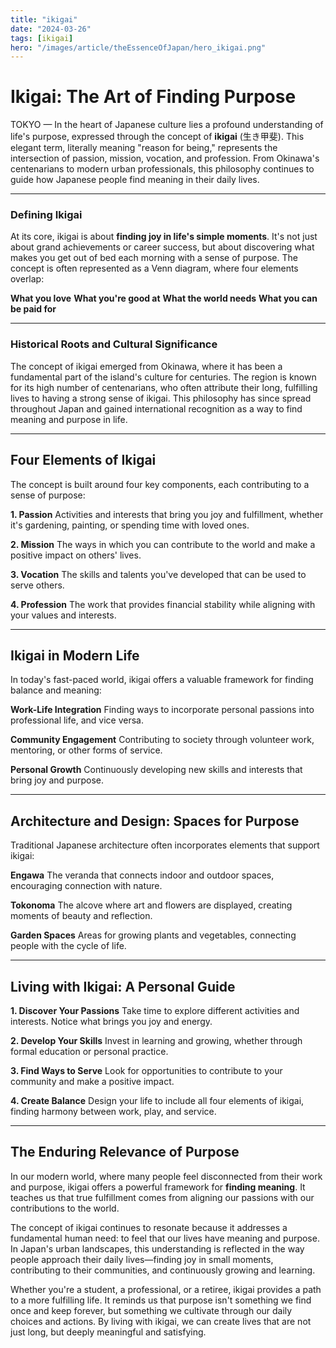 ```yaml
---
title: "ikigai"
date: "2024-03-26"
tags: [ikigai]
hero: "/images/article/theEssenceOfJapan/hero_ikigai.png"
---
```


# Ikigai: The Art of Finding Purpose

TOKYO — In the heart of Japanese culture lies a profound understanding of life's purpose, expressed through the concept of **ikigai** (生き甲斐). This elegant term, literally meaning "reason for being," represents the intersection of passion, mission, vocation, and profession. From Okinawa's centenarians to modern urban professionals, this philosophy continues to guide how Japanese people find meaning in their daily lives.

---

### Defining Ikigai

At its core, ikigai is about **finding joy in life's simple moments**. It's not just about grand achievements or career success, but about discovering what makes you get out of bed each morning with a sense of purpose. The concept is often represented as a Venn diagram, where four elements overlap:

**What you love**
**What you're good at**
**What the world needs**
**What you can be paid for**

---

### Historical Roots and Cultural Significance

The concept of ikigai emerged from Okinawa, where it has been a fundamental part of the island's culture for centuries. The region is known for its high number of centenarians, who often attribute their long, fulfilling lives to having a strong sense of ikigai. This philosophy has since spread throughout Japan and gained international recognition as a way to find meaning and purpose in life.

---

## Four Elements of Ikigai

The concept is built around four key components, each contributing to a sense of purpose:

**1. Passion**
   Activities and interests that bring you joy and fulfillment, whether it's gardening, painting, or spending time with loved ones.

**2. Mission**
   The ways in which you can contribute to the world and make a positive impact on others' lives.

**3. Vocation**
   The skills and talents you've developed that can be used to serve others.

**4. Profession**
   The work that provides financial stability while aligning with your values and interests.

---

## Ikigai in Modern Life

In today's fast-paced world, ikigai offers a valuable framework for finding balance and meaning:

**Work-Life Integration**
   Finding ways to incorporate personal passions into professional life, and vice versa.

**Community Engagement**
   Contributing to society through volunteer work, mentoring, or other forms of service.

**Personal Growth**
   Continuously developing new skills and interests that bring joy and purpose.

---

## Architecture and Design: Spaces for Purpose

Traditional Japanese architecture often incorporates elements that support ikigai:

**Engawa**
   The veranda that connects indoor and outdoor spaces, encouraging connection with nature.

**Tokonoma**
   The alcove where art and flowers are displayed, creating moments of beauty and reflection.

**Garden Spaces**
   Areas for growing plants and vegetables, connecting people with the cycle of life.

---

## Living with Ikigai: A Personal Guide

**1. Discover Your Passions**
   Take time to explore different activities and interests. Notice what brings you joy and energy.

**2. Develop Your Skills**
   Invest in learning and growing, whether through formal education or personal practice.

**3. Find Ways to Serve**
   Look for opportunities to contribute to your community and make a positive impact.

**4. Create Balance**
   Design your life to include all four elements of ikigai, finding harmony between work, play, and service.

---

## The Enduring Relevance of Purpose

In our modern world, where many people feel disconnected from their work and purpose, ikigai offers a powerful framework for **finding meaning**. It teaches us that true fulfillment comes from aligning our passions with our contributions to the world.

The concept of ikigai continues to resonate because it addresses a fundamental human need: to feel that our lives have meaning and purpose. In Japan's urban landscapes, this understanding is reflected in the way people approach their daily lives—finding joy in small moments, contributing to their communities, and continuously growing and learning.

Whether you're a student, a professional, or a retiree, ikigai provides a path to a more fulfilling life. It reminds us that purpose isn't something we find once and keep forever, but something we cultivate through our daily choices and actions. By living with ikigai, we can create lives that are not just long, but deeply meaningful and satisfying. 